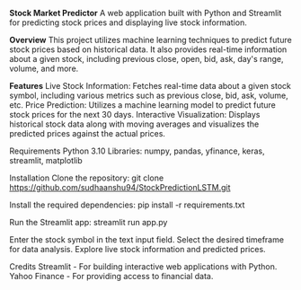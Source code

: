**Stock Market Predictor**
A web application built with Python and Streamlit for predicting stock prices and displaying live stock information.

**Overview**
This project utilizes machine learning techniques to predict future stock prices based on historical data. It also provides real-time information about a given stock, including previous close, open, bid, ask, day's range, volume, and more.

**Features**
Live Stock Information: Fetches real-time data about a given stock symbol, including various metrics such as previous close, bid, ask, volume, etc.
Price Prediction: Utilizes a machine learning model to predict future stock prices for the next 30 days.
Interactive Visualization: Displays historical stock data along with moving averages and visualizes the predicted prices against the actual prices.

Requirements
Python 3.10
Libraries: numpy, pandas, yfinance, keras, streamlit, matplotlib

Installation
Clone the repository:
git clone https://github.com/sudhaanshu94/StockPredictionLSTM.git

Install the required dependencies:
pip install -r requirements.txt


Run the Streamlit app:
streamlit run app.py

Enter the stock symbol in the text input field.
Select the desired timeframe for data analysis.
Explore live stock information and predicted prices.


Credits
Streamlit - For building interactive web applications with Python.
Yahoo Finance - For providing access to financial data.
